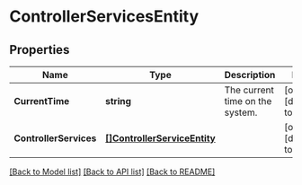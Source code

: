 # ControllerServicesEntity

## Properties
Name | Type | Description | Notes
------------ | ------------- | ------------- | -------------
**CurrentTime** | **string** | The current time on the system. | [optional] [default to null]
**ControllerServices** | [**[]ControllerServiceEntity**](ControllerServiceEntity.md) |  | [optional] [default to null]

[[Back to Model list]](../pkg/nifi/README.md#documentation-for-models) [[Back to API list]](../pkg/nifi/README.md#documentation-for-api-endpoints) [[Back to README]](../pkg/nifi/README.md)


